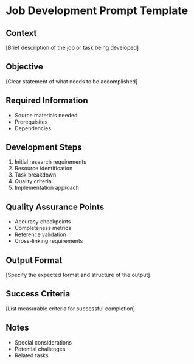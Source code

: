 # Job Development Prompt Template

## Context
[Brief description of the job or task being developed]

## Objective
[Clear statement of what needs to be accomplished]

## Required Information
- Source materials needed
- Prerequisites
- Dependencies

## Development Steps
1. Initial research requirements
2. Resource identification
3. Task breakdown
4. Quality criteria
5. Implementation approach

## Quality Assurance Points
- Accuracy checkpoints
- Completeness metrics
- Reference validation
- Cross-linking requirements

## Output Format
[Specify the expected format and structure of the output]

## Success Criteria
[List measurable criteria for successful completion]

## Notes
- Special considerations
- Potential challenges
- Related tasks 